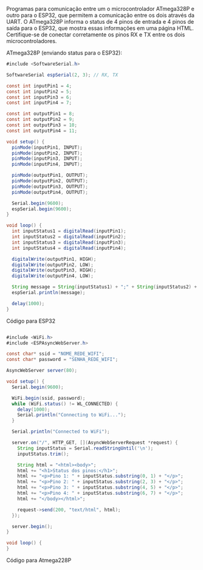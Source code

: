 

Programas para comunicação entre um o microcontrolador ATmega328P e outro para o ESP32, que permitem a comunicação entre os dois através da UART. O ATmega328P informa o status de 4 pinos de entrada e 4 pinos de saída para o ESP32, que mostra essas informações em uma página HTML. Certifique-se de conectar corretamente os pinos RX e TX entre os dois microcontroladores.

ATmega328P (enviando status para o ESP32):

```java
#include <SoftwareSerial.h>

SoftwareSerial espSerial(2, 3); // RX, TX

const int inputPin1 = 4;
const int inputPin2 = 5;
const int inputPin3 = 6;
const int inputPin4 = 7;

const int outputPin1 = 8;
const int outputPin2 = 9;
const int outputPin3 = 10;
const int outputPin4 = 11;

void setup() {
  pinMode(inputPin1, INPUT);
  pinMode(inputPin2, INPUT);
  pinMode(inputPin3, INPUT);
  pinMode(inputPin4, INPUT);

  pinMode(outputPin1, OUTPUT);
  pinMode(outputPin2, OUTPUT);
  pinMode(outputPin3, OUTPUT);
  pinMode(outputPin4, OUTPUT);

  Serial.begin(9600);
  espSerial.begin(9600);
}

void loop() {
  int inputStatus1 = digitalRead(inputPin1);
  int inputStatus2 = digitalRead(inputPin2);
  int inputStatus3 = digitalRead(inputPin3);
  int inputStatus4 = digitalRead(inputPin4);

  digitalWrite(outputPin1, HIGH);
  digitalWrite(outputPin2, LOW);
  digitalWrite(outputPin3, HIGH);
  digitalWrite(outputPin4, LOW);

  String message = String(inputStatus1) + ";" + String(inputStatus2) + ";" + String(inputStatus3) + ";" + String(inputStatus4);
  espSerial.println(message);

  delay(1000);
}
```

Código para ESP32

```java

#include <WiFi.h>
#include <ESPAsyncWebServer.h>

const char* ssid = "NOME_REDE_WIFI";
const char* password = "SENHA_REDE_WIFI";

AsyncWebServer server(80);

void setup() {
  Serial.begin(9600);

  WiFi.begin(ssid, password);
  while (WiFi.status() != WL_CONNECTED) {
    delay(1000);
    Serial.println("Connecting to WiFi...");
  }

  Serial.println("Connected to WiFi");

  server.on("/", HTTP_GET, [](AsyncWebServerRequest *request) {
    String inputStatus = Serial.readStringUntil('\n');
    inputStatus.trim();

    String html = "<html><body>";
    html += "<h1>Status dos pinos:</h1>";
    html += "<p>Pino 1: " + inputStatus.substring(0, 1) + "</p>";
    html += "<p>Pino 2: " + inputStatus.substring(2, 3) + "</p>";
    html += "<p>Pino 3: " + inputStatus.substring(4, 5) + "</p>";
    html += "<p>Pino 4: " + inputStatus.substring(6, 7) + "</p>";
    html += "</body></html>";

    request->send(200, "text/html", html);
  });

  server.begin();
}

void loop() {
}

```

Código para Atmega228P
